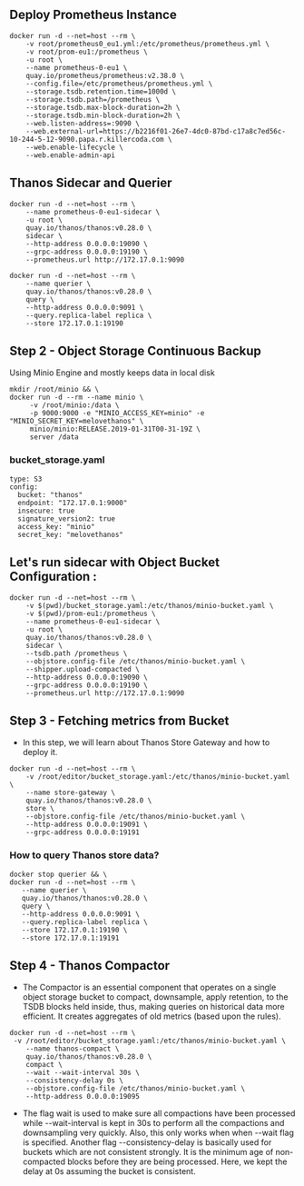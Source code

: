 


## Deploy Prometheus Instance 
```
docker run -d --net=host --rm \
    -v root/prometheus0_eu1.yml:/etc/prometheus/prometheus.yml \
    -v root/prom-eu1:/prometheus \
    -u root \
    --name prometheus-0-eu1 \
    quay.io/prometheus/prometheus:v2.38.0 \
    --config.file=/etc/prometheus/prometheus.yml \
    --storage.tsdb.retention.time=1000d \
    --storage.tsdb.path=/prometheus \
    --storage.tsdb.max-block-duration=2h \
    --storage.tsdb.min-block-duration=2h \
    --web.listen-address=:9090 \
    --web.external-url=https://b2216f01-26e7-4dc0-87bd-c17a8c7ed56c-10-244-5-12-9090.papa.r.killercoda.com \
    --web.enable-lifecycle \
    --web.enable-admin-api

```

## Thanos Sidecar and Querier
```
docker run -d --net=host --rm \
    --name prometheus-0-eu1-sidecar \
    -u root \
    quay.io/thanos/thanos:v0.28.0 \
    sidecar \
    --http-address 0.0.0.0:19090 \
    --grpc-address 0.0.0.0:19190 \
    --prometheus.url http://172.17.0.1:9090
```

```
docker run -d --net=host --rm \
    --name querier \
    quay.io/thanos/thanos:v0.28.0 \
    query \
    --http-address 0.0.0.0:9091 \
    --query.replica-label replica \
    --store 172.17.0.1:19190
```


## Step 2 - Object Storage Continuous Backup
Using Minio Engine and mostly keeps data in local disk 
```
mkdir /root/minio && \
docker run -d --rm --name minio \
     -v /root/minio:/data \
     -p 9000:9000 -e "MINIO_ACCESS_KEY=minio" -e "MINIO_SECRET_KEY=melovethanos" \
     minio/minio:RELEASE.2019-01-31T00-31-19Z \
     server /data
```

### bucket_storage.yaml
```
type: S3
config:
  bucket: "thanos"
  endpoint: "172.17.0.1:9000"
  insecure: true
  signature_version2: true
  access_key: "minio"
  secret_key: "melovethanos"
```


## Let's run sidecar with Object Bucket Configuration : 
```
docker run -d --net=host --rm \
    -v $(pwd)/bucket_storage.yaml:/etc/thanos/minio-bucket.yaml \
    -v $(pwd)/prom-eu1:/prometheus \
    --name prometheus-0-eu1-sidecar \
    -u root \
    quay.io/thanos/thanos:v0.28.0 \
    sidecar \
    --tsdb.path /prometheus \
    --objstore.config-file /etc/thanos/minio-bucket.yaml \
    --shipper.upload-compacted \
    --http-address 0.0.0.0:19090 \
    --grpc-address 0.0.0.0:19190 \
    --prometheus.url http://172.17.0.1:9090

```


## Step 3 - Fetching metrics from Bucket
- In this step, we will learn about Thanos Store Gateway and how to deploy it.
```
docker run -d --net=host --rm \
    -v /root/editor/bucket_storage.yaml:/etc/thanos/minio-bucket.yaml \
    --name store-gateway \
    quay.io/thanos/thanos:v0.28.0 \
    store \
    --objstore.config-file /etc/thanos/minio-bucket.yaml \
    --http-address 0.0.0.0:19091 \
    --grpc-address 0.0.0.0:19191
```


### How to query Thanos store data?
```
docker stop querier && \
docker run -d --net=host --rm \
   --name querier \
   quay.io/thanos/thanos:v0.28.0 \
   query \
   --http-address 0.0.0.0:9091 \
   --query.replica-label replica \
   --store 172.17.0.1:19190 \
   --store 172.17.0.1:19191
```


## Step 4 - Thanos Compactor
- The Compactor is an essential component that operates on a single object storage bucket to compact, downsample, apply retention, to the TSDB blocks held inside, thus, making queries on historical data more efficient. It creates aggregates of old metrics (based upon the rules).
```
docker run -d --net=host --rm \
 -v /root/editor/bucket_storage.yaml:/etc/thanos/minio-bucket.yaml \
    --name thanos-compact \
    quay.io/thanos/thanos:v0.28.0 \
    compact \
    --wait --wait-interval 30s \
    --consistency-delay 0s \
    --objstore.config-file /etc/thanos/minio-bucket.yaml \
    --http-address 0.0.0.0:19095
```

- The flag wait is used to make sure all compactions have been processed while --wait-interval is kept in 30s to perform all the compactions and downsampling very quickly. Also, this only works when when --wait flag is specified. Another flag --consistency-delay is basically used for buckets which are not consistent strongly. It is the minimum age of non-compacted blocks before they are being processed. Here, we kept the delay at 0s assuming the bucket is consistent.